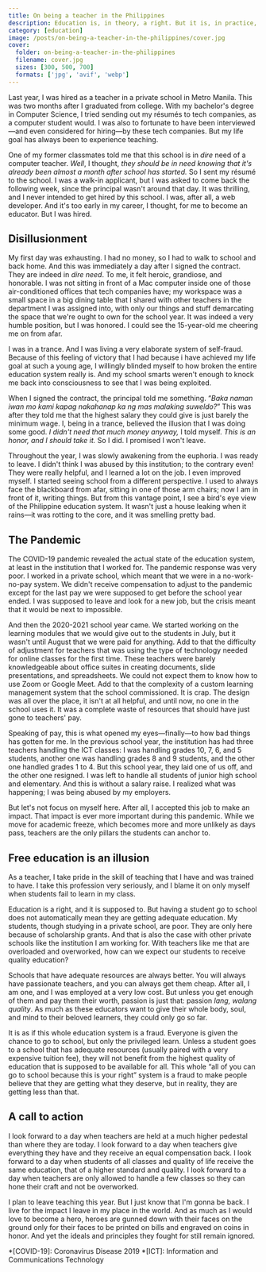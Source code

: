 ```yaml
---
title: On being a teacher in the Philippines
description: Education is, in theory, a right. But it is, in practice, a privilege.
category: [education]
image: /posts/on-being-a-teacher-in-the-philippines/cover.jpg
cover:
  folder: on-being-a-teacher-in-the-philippines
  filename: cover.jpg
  sizes: [300, 500, 700]
  formats: ['jpg', 'avif', 'webp']
---
```


Last year, I was hired as a teacher in a private school in Metro Manila. This was two months after I graduated from college. With my bachelor's degree in Computer Science, I tried sending out my résumés to tech companies, as a computer student would. I was also to fortunate to have been interviewed&mdash;and even considered for hiring&mdash;by these tech companies. But my life goal has always been to experience teaching.

One of my former classmates told me that this school is in <em>dire</em> need of a computer teacher. <i>Well</i>, I thought, <i>they should be in need knowing that it's already been almost a month after school has started.</i> So I sent my résumé to the school. I was a walk-in applicant, but I was asked to come back the following week, since the principal wasn't around that day. It was thrilling, and I never intended to get hired by this school. I was, after all, a web developer. And it's too early in my career, I thought, for me to become an educator. But I was hired.

## Disillusionment

My first day was exhausting. I had no money, so I had to walk to school and back home. And this was immediately a day after I signed the contract. They are indeed in <em>dire need</em>. To me, it felt heroic, grandiose, and honorable. I was not sitting in front of a Mac computer inside one of those air-conditioned offices that tech companies have; my workspace was a small space in a big dining table that I shared with other teachers in the department I was assigned into, with only our things and stuff demarcating the space that we're ought to own for the school year. It was indeed a very humble position, but I was honored. I could see the 15-year-old me cheering me on from afar.

I was in a trance. And I was living a very elaborate system of self-fraud. Because of this feeling of victory that I had because i have achieved my life goal at such a young age, I willingly blinded myself to how broken the entire education system really is. And my school smarts weren't enough to knock me back into consciousness to see that I was being exploited.

When I signed the contract, the principal told me something. <q><i lang="tl">Baka naman iwan mo kami kapag nakahanap ka ng mas malaking suweldo?</i></q> This was after they told me that the highest salary they could give is just barely the minimum wage. I, being in a trance, believed the illusion that I was doing some good. <i>I didn't need that much money anyway,</i> I told myself. <i>This is an honor, and I should take it.</i> So I did. I promised I won't leave.

Throughout the year, I was slowly awakening from the euphoria. I was ready to leave. I didn't think I was abused by this institution; to the contrary even! They were really helpful, and I learned a lot on the job. I even improved myself. I started seeing school from a different perspective. I used to always face the blackboard from afar, sitting in one of those arm chairs; now I am in front of it, writing things. But from this vantage point, I see a bird's eye view of the Philippine education system. It wasn't just a house leaking when it rains&mdash;it was rotting to the core, and it was smelling pretty bad.

## The Pandemic

The COVID-19 pandemic revealed the actual state of the education system, at least in the institution that I worked for. The pandemic response was very poor. I worked in a private school, which meant that we were in a no-work-no-pay system. We didn't receive compensation to adjust to the pandemic except for the last pay we were supposed to get before the school year ended. I was supposed to leave and look for a new job, but the crisis meant that it would be next to impossible.

And then the 2020-2021 school year came. We started working on the learning modules that we would give out to the students in July, but it wasn't until August that we were paid for anything. Add to that the difficulty of adjustment for teachers that was using the type of technology needed for online classes for the first time. These teachers were barely knowledgeable about office suites in creating documents, slide presentations, and spreadsheets. We could not expect them to know how to use Zoom or Google Meet. Add to that the complexity of a custom learning management system that the school commissioned. It is crap. The design was all over the place, it isn't at all helpful, and until now, no one in the school uses it. It was a complete waste of resources that should have just gone to teachers' pay.

Speaking of pay, this is what opened my eyes&mdash;finally&mdash;to how bad things has gotten for me. In the previous school year, the institution has had three teachers handling the ICT classes: I was handling grades 10, 7, 6, and 5 students, another one was handling grades 8 and 9 students, and the other one handled grades 1 to 4. But this school year, they laid one of us off, and the other one resigned. I was left to handle all students of junior high school and elementary. And this is without a salary raise. I realized what was happening; I was being abused by my employers.

But let's not focus on myself here. After all, I accepted this job to make an impact. That impact is ever more important during this pandemic. While we move for academic freeze, which becomes more and more unlikely as days pass, teachers are the only pillars the students can anchor to. 

## Free education is an illusion

As a teacher, I take pride in the skill of teaching that I have and was trained to have. I take this profession very seriously, and I blame it on only myself when students fail to learn in my class.

Education is a right, and it is supposed to. But having a student go to school does not automatically mean they are getting adequate education. My students, though studying in a private school, are poor. They are only here because of scholarship grants. And that is also the case with other private schools like the institution I am working for. With teachers like me that are overloaded and overworked, how can we expect our students to receive quality education?

Schools that have adequate resources are always better. You will always have passionate teachers, and you can always get them cheap. After all, I am one, and I was employed at a very low cost. But unless you get enough of them and pay them their worth, passion is just that: passion <i lang="tl">lang, walang quality</i>. As much as these educators want to give their whole body, soul, and mind to their beloved learners, they could only go so far. 

It is as if this whole education system is a fraud. Everyone is given the chance to go to school, but only the privileged learn. Unless a student goes to a school that has adequate resources (usually paired with a very expensive tuition fee), they will not benefit from the highest quality of education that is supposed to be available for all. This whole <q>all of you can go to school because this is your right</q> system is a fraud to make people believe that they are getting what they deserve, but in reality, they are getting less than that.

## A call to action

I look forward to a day when teachers are held at a much higher pedestal than where they are today. I look forward to a day when teachers give everything they have and they receive an equal compensation back. I look forward to a day when students of all classes and quality of life receive the same education, that of a higher standard and quality. I look forward to a day when teachers are only allowed to handle a few classes so they can hone their craft and not be overworked.

I plan to leave teaching this year. But I just know that I'm gonna be back. I live for the impact I leave in my place in the world. And as much as I would love to become a hero, heroes are gunned down with their faces on the ground only for their faces to be printed on bills and engraved on coins in honor. And yet the ideals and principles they fought for still remain ignored. 

*[COVID-19]: Coronavirus Disease 2019
*[ICT]: Information and Communications Technology